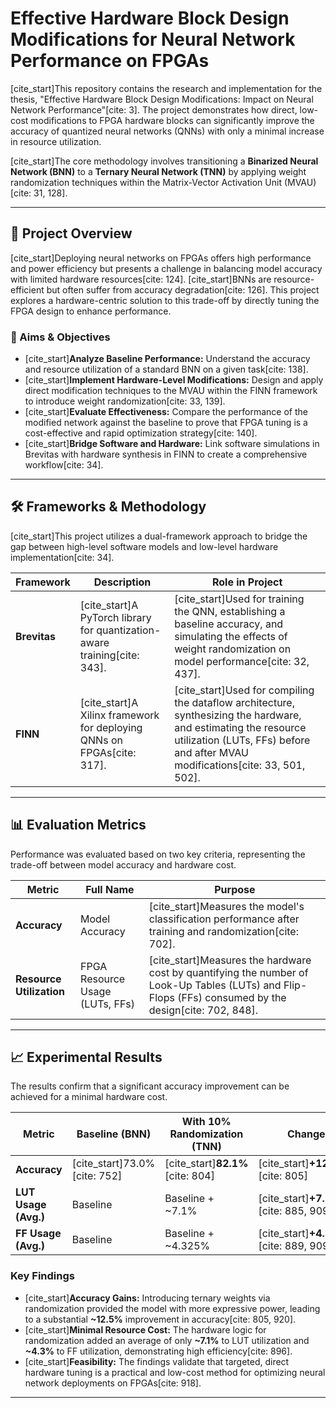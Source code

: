 # Effective Hardware Block Design Modifications for Neural Network Performance on FPGAs

[cite_start]This repository contains the research and implementation for the thesis, "Effective Hardware Block Design Modifications: Impact on Neural Network Performance"[cite: 3]. The project demonstrates how direct, low-cost modifications to FPGA hardware blocks can significantly improve the accuracy of quantized neural networks (QNNs) with only a minimal increase in resource utilization.

[cite_start]The core methodology involves transitioning a **Binarized Neural Network (BNN)** to a **Ternary Neural Network (TNN)** by applying weight randomization techniques within the Matrix-Vector Activation Unit (MVAU)[cite: 31, 128].

---

## 📖 Project Overview

[cite_start]Deploying neural networks on FPGAs offers high performance and power efficiency but presents a challenge in balancing model accuracy with limited hardware resources[cite: 124]. [cite_start]BNNs are resource-efficient but often suffer from accuracy degradation[cite: 126]. This project explores a hardware-centric solution to this trade-off by directly tuning the FPGA design to enhance performance.

### 🎯 Aims & Objectives
- [cite_start]**Analyze Baseline Performance:** Understand the accuracy and resource utilization of a standard BNN on a given task[cite: 138].
- [cite_start]**Implement Hardware-Level Modifications:** Design and apply direct modification techniques to the MVAU within the FINN framework to introduce weight randomization[cite: 33, 139].
- [cite_start]**Evaluate Effectiveness:** Compare the performance of the modified network against the baseline to prove that FPGA tuning is a cost-effective and rapid optimization strategy[cite: 140].
- [cite_start]**Bridge Software and Hardware:** Link software simulations in Brevitas with hardware synthesis in FINN to create a comprehensive workflow[cite: 34].

---

## 🛠️ Frameworks & Methodology

[cite_start]This project utilizes a dual-framework approach to bridge the gap between high-level software models and low-level hardware implementation[cite: 34].

| Framework | Description | Role in Project |
|---|---|---|
| **Brevitas** | [cite_start]A PyTorch library for quantization-aware training[cite: 343]. | [cite_start]Used for training the QNN, establishing a baseline accuracy, and simulating the effects of weight randomization on model performance[cite: 32, 437]. |
| **FINN** | [cite_start]A Xilinx framework for deploying QNNs on FPGAs[cite: 317]. | [cite_start]Used for compiling the dataflow architecture, synthesizing the hardware, and estimating the resource utilization (LUTs, FFs) before and after MVAU modifications[cite: 33, 501, 502]. |

---

## 📊 Evaluation Metrics

Performance was evaluated based on two key criteria, representing the trade-off between model accuracy and hardware cost.

| Metric | Full Name | Purpose |
|---|---|---|
| **Accuracy** | Model Accuracy | [cite_start]Measures the model's classification performance after training and randomization[cite: 702]. |
| **Resource Utilization** | FPGA Resource Usage (LUTs, FFs) | [cite_start]Measures the hardware cost by quantifying the number of Look-Up Tables (LUTs) and Flip-Flops (FFs) consumed by the design[cite: 702, 848]. |

---

## 📈 Experimental Results

The results confirm that a significant accuracy improvement can be achieved for a minimal hardware cost.

| Metric | Baseline (BNN) | With 10% Randomization (TNN) | Change |
|---|---|---|---|
| **Accuracy** | [cite_start]73.0% [cite: 752] | [cite_start]**82.1%** [cite: 804] | [cite_start]**+12.5%** [cite: 805] |
| **LUT Usage (Avg.)** | Baseline | Baseline + ~7.1% | [cite_start]**+7.1%** [cite: 885, 909] |
| **FF Usage (Avg.)** | Baseline | Baseline + ~4.325% | [cite_start]**+4.325%** [cite: 889, 909] |

### Key Findings
- [cite_start]**Accuracy Gains:** Introducing ternary weights via randomization provided the model with more expressive power, leading to a substantial **~12.5%** improvement in accuracy[cite: 805, 920].
- [cite_start]**Minimal Resource Cost:** The hardware logic for randomization added an average of only **~7.1%** to LUT utilization and **~4.3%** to FF utilization, demonstrating high efficiency[cite: 896].
- [cite_start]**Feasibility:** The findings validate that targeted, direct hardware tuning is a practical and low-cost method for optimizing neural network deployments on FPGAs[cite: 918].

---
